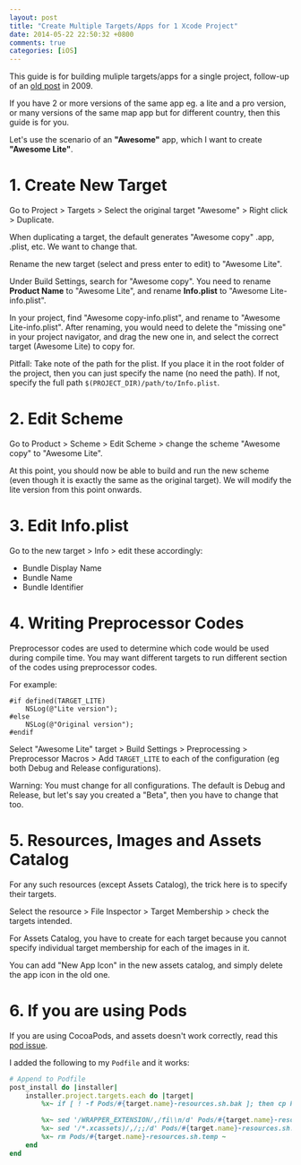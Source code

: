 ```yaml
---
layout: post
title: "Create Multiple Targets/Apps for 1 Xcode Project"
date: 2014-05-22 22:50:32 +0800
comments: true
categories: [iOS]
---
```


This guide is for building muliple targets/apps for a single project, follow-up of an [old post](http://blog.just2us.com/2009/07/tutorial-creating-multiple-targets-for-xcode-iphone-projects/) in 2009.

If you have 2 or more versions of the same app eg. a lite and a pro version, or many versions of the same map app but for different country, then this guide is for you.

Let's use the scenario of an **"Awesome"** app, which I want to create **"Awesome Lite"**.

<!-- more -->

# 1. Create New Target

Go to Project > Targets > Select the original target "Awesome" > Right click > Duplicate.

When duplicating a target, the default generates "Awesome copy" .app, .plist, etc. We want to change that.

Rename the new target (select and press enter to edit) to "Awesome Lite".

Under Build Settings, search for "Awesome copy". You need to rename **Product Name** to "Awesome Lite", and rename **Info.plist** to "Awesome Lite-info.plist".

In your project, find "Awesome copy-info.plist", and rename to "Awesome Lite-info.plist". After renaming, you would need to delete the "missing one" in your project navigator, and drag the new one in, and select the correct target (Awesome Lite) to copy for.

Pitfall: Take note of the path for the plist. If you place it in the root folder of the project, then you can just specify the name (no need the path). If not, specify the full path `$(PROJECT_DIR)/path/to/Info.plist`.


# 2. Edit Scheme

Go to Product > Scheme > Edit Scheme > change the scheme "Awesome copy" to "Awesome Lite".

At this point, you should now be able to build and run the new scheme (even though it is exactly the same as the original target). We will modify the lite version from this point onwards.


# 3. Edit Info.plist

Go to the new target > Info > edit these accordingly:

- Bundle Display Name
- Bundle Name
- Bundle Identifier


# 4. Writing Preprocessor Codes

Preprocessor codes are used to determine which code would be used during compile time. You may want different targets to run different section of the codes using preprocessor codes.

For example:

```objc
#if defined(TARGET_LITE)
    NSLog(@"Lite version");
#else
    NSLog(@"Original version");
#endif
```

Select "Awesome Lite" target > Build Settings > Preprocessing > Preprocessor Macros > Add `TARGET_LITE` to each of the configuration (eg both Debug and Release configurations).

Warning: You must change for all configurations. The default is Debug and Release, but let's say you created a "Beta", then you have to change that too.


# 5. Resources, Images and Assets Catalog

For any such resources (except Assets Catalog), the trick here is to specify their targets.

Select the resource > File Inspector > Target Membership > check the targets intended.

For Assets Catalog, you have to create for each target because you cannot specify individual target membership for each of the images in it.

You can add "New App Icon" in the new assets catalog, and simply delete the app icon in the old one.


# 6. If you are using Pods

If you are using CocoaPods, and assets doesn't work correctly, read this [pod issue](https://github.com/CocoaPods/CocoaPods/issues/1546).

I added the following to my `Podfile` and it works:

```ruby
# Append to Podfile
post_install do |installer|
    installer.project.targets.each do |target|
        %x~ if [ ! -f Pods/#{target.name}-resources.sh.bak ]; then cp Pods/#{target.name}-resources.sh Pods/#{target.name}-resources.sh.bak; fi ~

        %x~ sed '/WRAPPER_EXTENSION/,/fi\\n/d' Pods/#{target.name}-resources.sh > Pods/#{target.name}-resources.sh.temp ~
        %x~ sed '/*.xcassets)/,/;;/d' Pods/#{target.name}-resources.sh.temp > Pods/#{target.name}-resources.sh ~
        %x~ rm Pods/#{target.name}-resources.sh.temp ~
    end
end
```


